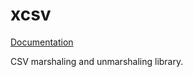 # xcsv

[Documentation](https://pkg.go.dev/libdb.so/xcsv)

CSV marshaling and unmarshaling library.
